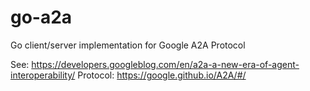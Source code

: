 # go-a2a
Go client/server implementation for Google A2A Protocol

See: https://developers.googleblog.com/en/a2a-a-new-era-of-agent-interoperability/
Protocol: https://google.github.io/A2A/#/
